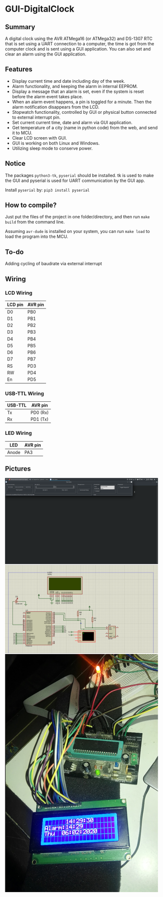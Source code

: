 # GUI-DigitalClock
## Summary
A digital clock using the AVR ATMega16 (or ATMega32) and DS-1307 RTC that is set using a UART connection to a computer, the time is got from the computer clock and is sent using a GUI application. You can also set and clear an alarm using the GUI application.

## Features
* Display current time and date including day of the week.
* Alarm functionality, and keeping the alarm in internal EEPROM.
* Display a message that an alarm is set, even if the system is reset before the alarm event takes place.
* When an alarm event happens, a pin is toggled for a minute. Then the alarm notification disappears from the LCD.
* Stopwatch functionality, controlled by GUI or physical button connected to external interrupt pin.
* Set current current time, date and alarm via GUI application.
* Get temperature of a city (name in python code) from the web, and send it to MCU.
* Clear LCD screen with GUI.
* GUI is working on both Linux and Windows.
* Utilizing sleep mode to conserve power.

## Notice
The packages `python3-tk`, `pyserial` should be installed. tk is used to make the GUI and pyserial is used for UART communication by the GUI app.

Install `pyserial` by: `pip3 install pyserial`

## How to compile?
Just put the files of the project in one folder/directory, and then run `make build` from the command line.

Assuming `avr-dude` is installed on your system, you can run `make load` to load the program into the MCU.

## To-do
Adding cycling of baudrate via external interrupt

## Wiring
### LCD Wiring
| LCD pin | AVR pin |
|---------|---------|
| D0 | PB0 |
| D1 | PB1 |
| D2 | PB2 |
| D3 | PB3 |
| D4 | PB4 |
| D5 | PB5 |
| D6 | PB6 |
| D7 | PB7 |
| RS | PD3 |
| RW | PD4 |
| En | PD5 |

### USB-TTL Wiring
| USB-TTL | AVR pin |
| ------- | ------- |
| Tx | PD0 (Rx) |
| Rx | PD1 (Tx) |

### LED Wiring
| LED | AVR pin|
| --- | --- |
| Anode | PA3 |

## Pictures
![image](/images/gui_screenshot.png) 
![image](/images/schematic.png)
![image](/images/actual_digital_clock.jpg)
